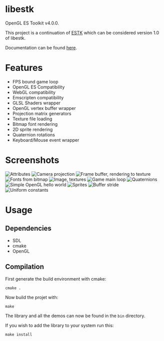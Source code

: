 libestk
=======

OpenGL ES Toolkit v4.0.0.

This project is a continuation of [ESTK](https://github.com/carlmartus/estk) which can be considered version 1.0 of libestk.

Documentation can be found [here](DOC.md).

# Features
 * FPS bound game loop
 * OpenGL ES Compatibility
 * WebGL compatibility
 * Emscripten compatibility
 * GLSL Shaders wrapper
 * OpenGL vertex buffer wrapper
 * Projection matrix generators
 * Texture file loading
 * Bitmap font rendering
 * 2D sprite rendering
 * Quaternion rotations
 * Keyboard/Mouse event wrapper

# Screenshots
![Attributes](screenshots/attr.png)
![Camera projection](screenshots/cam.png)
![Frame buffer, rendering to texture](screenshots/fb.png)
![Fonts from bitmap](screenshots/font.png)
![Image, textures](screenshots/image.png)
![Game main loop](screenshots/mainloop.png)
![Quaternions](screenshots/quaternion.png)
![Simple OpenGL hello world](screenshots/red.png)
![Sprites](screenshots/sprites.png)
![Buffer stride](screenshots/stride.png)
![Uniform constants](screenshots/uniform.png)

# Usage

## Dependencies
 * SDL
 * cmake
 * OpenGL


## Compilation
  First generate the build environment with cmake:
```
cmake .
```


  Now build the projet with:
```
make
```

The library and all the demos can now be found in the ```bin``` directory.


If you wish to add the library to your system run this:
```
make install
```

